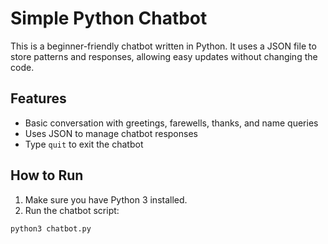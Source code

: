 # Simple Python Chatbot

This is a beginner-friendly chatbot written in Python. It uses a JSON file to store patterns and responses, allowing easy updates without changing the code.

## Features

- Basic conversation with greetings, farewells, thanks, and name queries
- Uses JSON to manage chatbot responses
- Type `quit` to exit the chatbot

## How to Run

1. Make sure you have Python 3 installed.
2. Run the chatbot script:

```bash
python3 chatbot.py
